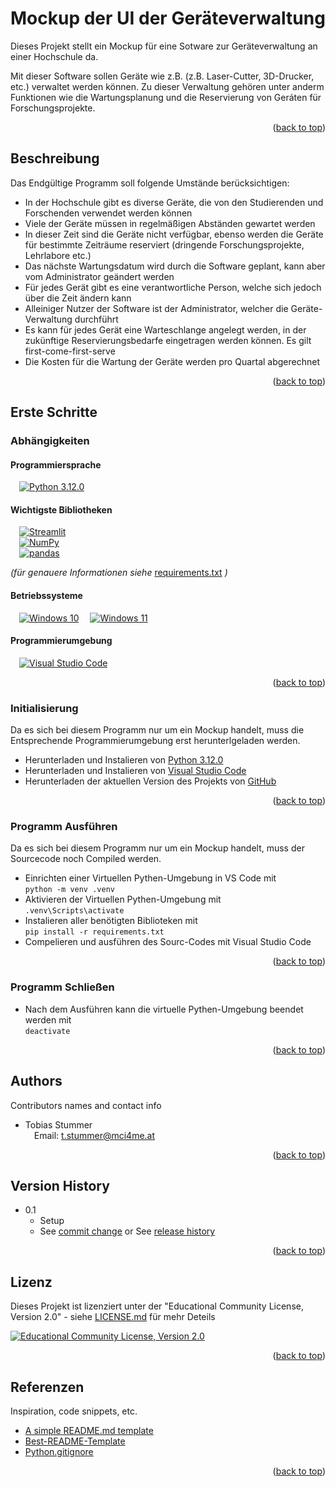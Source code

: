 <a name="readme-top"></a>
# Mockup der UI der Geräteverwaltung

Dieses Projekt stellt ein Mockup für eine Sotware zur Geräteverwaltung an einer Hochschule da.

Mit dieser Software sollen Geräte wie z.B. (z.B. Laser-Cutter, 3D-Drucker, etc.) verwaltet werden können.
Zu dieser Verwaltung gehören unter anderm Funktionen wie die Wartungsplanung und die Reservierung von Geráten für Forschungsprojekte.

<p align="right">(<a href="#readme-top">back to top</a>)</p>

## Beschreibung

Das Endgültige Programm soll folgende Umstände berücksichtigen:
* In der Hochschule gibt es diverse Geräte, die von den Studierenden und Forschenden verwendet werden können
* Viele der Geräte müssen in regelmäßigen Abständen gewartet werden
* In dieser Zeit sind die Geräte nicht verfügbar, ebenso werden die Geräte für bestimmte Zeiträume reserviert (dringende Forschungsprojekte, Lehrlabore etc.)
* Das nächste Wartungsdatum wird durch die Software geplant, kann aber vom Administrator geändert werden
* Für jedes Gerät gibt es eine verantwortliche Person, welche sich jedoch über die Zeit ändern kann
* Alleiniger Nutzer der Software ist der Administrator, welcher die Geräte-Verwaltung durchführt
* Es kann für jedes Gerät eine Warteschlange angelegt werden, in der zukünftige Reservierungsbedarfe eingetragen werden können. Es gilt first-come-first-serve
* Die Kosten für die Wartung der Geräte werden pro Quartal abgerechnet

<p align="right">(<a href="#readme-top">back to top</a>)</p>

## Erste Schritte

### Abhängigkeiten

#### Programmiersprache

&emsp;[![Python 3.12.0][Python]][Python-url] 

#### Wichtigste Bibliotheken

&emsp;[![Streamlit][Streamlit]][Streamlit-url]  
&emsp;[![NumPy][NumPy]][NumPy-url]  
&emsp;[![pandas][pandas]][pandas-url]

*(für genauere Informationen siehe* [requirements.txt](requirements.txt) *)*

#### Betriebssysteme

&emsp;[![Windows 10][Windows_10]][Windows_10-url]
&emsp;[![Windows 11][Windows_11]][Windows_11-url]

#### Programmierumgebung

&emsp;[![Visual Studio Code][VS_Code]][VS_Code-url]

<p align="right">(<a href="#readme-top">back to top</a>)</p>

### Initialisierung

Da es sich bei diesem Programm nur um ein Mockup handelt, muss die Entsprechende Programmierumgebung erst herunterlgeladen werden.
* Herunterladen und Instalieren von [Python 3.12.0](https://www.python.org/downloads/windows/)
* Herunterladen und Instalieren von [Visual Studio Code](https://code.visualstudio.com)
* Herunterladen der aktuellen Version des Projekts von [GitHub](https://github.com/STTOMCI/UI_Geraeteverwaltung)

<p align="right">(<a href="#readme-top">back to top</a>)</p>

### Programm Ausführen

Da es sich bei diesem Programm nur um ein Mockup handelt, muss der Sourcecode noch Compiled werden.
* Einrichten einer Virtuellen Pythen-Umgebung in VS Code mit  
```python -m venv .venv```
* Aktivieren der Virtuellen Pythen-Umgebung mit  
```.venv\Scripts\activate```
* Instalieren aller benötigten Biblioteken mit  
```pip install -r requirements.txt```
* Compelieren und ausführen des Sourc-Codes mit Visual Studio Code

<p align="right">(<a href="#readme-top">back to top</a>)</p>

### Programm Schließen

* Nach dem Ausführen kann die virtuelle Pythen-Umgebung beendet werden mit    
```deactivate ```

<p align="right">(<a href="#readme-top">back to top</a>)</p>

## Authors

Contributors names and contact info

* Tobias Stummer    
&emsp;Email: <t.stummer@mci4me.at>

<p align="right">(<a href="#readme-top">back to top</a>)</p>

## Version History

* 0.1
    * Setup
    * See [commit change]() or See [release history]()

<p align="right">(<a href="#readme-top">back to top</a>)</p>

## Lizenz

Dieses Projekt ist lizenziert unter der "Educational Community License, Version 2.0" - siehe [LICENSE.md](LICENSE.md) für mehr Deteils

[![Educational Community License, Version 2.0][ECL_V2]][ECL_V2-url]

<p align="right">(<a href="#readme-top">back to top</a>)</p>

## Referenzen

Inspiration, code snippets, etc.
* [A simple README.md template](https://gist.github.com/DomPizzie/7a5ff55ffa9081f2de27c315f5018afc)
* [Best-README-Template](https://github.com/othneildrew/Best-README-Template)
* [Python.gitignore](https://github.com/github/gitignore/blob/main/Python.gitignore)

<p align="right">(<a href="#readme-top">back to top</a>)</p>

<!-- MARKDOWN LINKS & IMAGES -->
<!-- https://www.markdownguide.org/basic-syntax/#reference-style-links -->
[Python]: https://img.shields.io/badge/python_3.12.0-FFD43B?style=for-the-badge&logo=python&logoColor=306998
[Python-url]: https://www.python.org
[Streamlit]: https://img.shields.io/badge/Streamlit-FF4B4B?style=for-the-badge&logo=streamlit&logoColor=FFFFFF
[Streamlit-url]: https://streamlit.io
[NumPy]: https://img.shields.io/badge/NumPy-013243?style=for-the-badge&logo=numpy&logoColor=FFFFFF
[NumPy-url]: https://numpy.org
[pandas]: https://img.shields.io/badge/pandas-150458?style=for-the-badge&logo=pandas&logoColor=FFFFFF
[pandas-url]: https://pandas.pydata.org
[Windows_10]: https://img.shields.io/badge/Windows%2010-357EC7?style=for-the-badge&logo=windows10
[Windows_10-url]: https://www.microsoft.com/de-de/software-download/windows10%20
[Windows_11]: https://img.shields.io/badge/Windows%2011-357EC7?style=for-the-badge&logo=windows11
[Windows_11-url]: https://www.microsoft.com/de-de/software-download/windows11
[VS_Code]: https://img.shields.io/badge/Visual%20Studio%20Code-444444?style=for-the-badge&logo=visualstudiocode&logoColor=007ACC
[VS_Code-url]: https://code.visualstudio.com
[ECL_V2]: https://img.shields.io/badge/Educational%20Community%20License,%20Version%202.0-414042?style=for-the-badge&logo=opensourceinitiative&logoColor=3DA639
[ECL_V2-url]: https://opensource.org/license/ecl-2-0/
